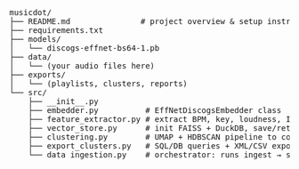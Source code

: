<pre>
musicdot/
├── README.md               # project overview & setup instructions
├── requirements.txt
├── models/
│   └── discogs-effnet-bs64-1.pb
├── data/
│   └── (your audio files here)
├── exports/
│   └── (playlists, clusters, reports)
└── src/
    ├── __init__.py
    ├── embedder.py          # EffNetDiscogsEmbedder class
    ├── feature_extractor.py # extract BPM, key, loudness, ID3 metadata
    ├── vector_store.py      # init FAISS + DuckDB, save/retrieve embeddings
    ├── clustering.py        # UMAP + HDBSCAN pipeline to compute clusters & tags
    ├── export_clusters.py   # SQL/DB queries + XML/CSV export of clusters/playlists
    └── data_ingestion.py    # orchestrator: runs ingest → store → cluster → export
</pre>
